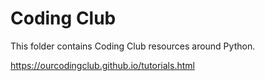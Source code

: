 
# Coding Club

This folder contains Coding Club resources around Python.

https://ourcodingclub.github.io/tutorials.html
